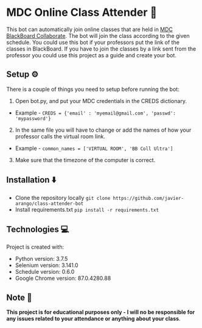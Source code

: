 # MDC Online Class Attender :robot:

This bot can automatically join online classes that are held in [MDC BlackBoard Collaborate](https://mdc.blackboard.com/). The bot will join the class according to the given schedule. You could use this bot if your professors put the link of the classes in BlackBoard. If you have to join the classes by a link sent from the professor you could use this project as a guide and create your bot. 

## Setup :gear:
There is a couple of things you need to setup before running the bot:
1. Open bot.py, and put your MDC credentials in the CREDS dictionary.
* Example - ```CREDS = {'email' : 'myemail@gmail.com', 'passwd': 'mypassword'}```
2. In the same file you will have to change or add the names of how your professor calls the virtual room link.
* Example - ```common_names = ['VIRTUAL ROOM', 'BB Coll Ultra']```
3. Make sure that the timezone of the computer is correct.

## Installation :arrow_down:
* Clone the repository locally ```git clone https://github.com/javier-arango/class-attender-bot```
* Install requirements.txt ```pip install -r requirements.txt```

## Technologies :computer:
Project is created with:
* Python version: 3.7.5
* Selenium version: 3.141.0
* Schedule version: 0.6.0
* Google Chrome version: 87.0.4280.88

## Note :pencil:
**This project is for educational purposes only - I will no be responsible for any issues related to your attendance or anything about your class**.
